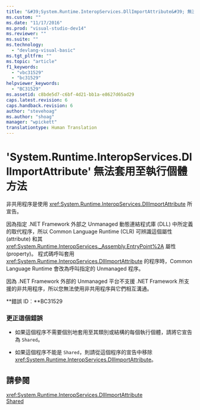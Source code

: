 ```yaml
---
title: "&#39;System.Runtime.InteropServices.DllImportAttribute&#39; 無法套用至執行個體方法 | Microsoft Docs"
ms.custom: ""
ms.date: "11/17/2016"
ms.prod: "visual-studio-dev14"
ms.reviewer: ""
ms.suite: ""
ms.technology: 
  - "devlang-visual-basic"
ms.tgt_pltfrm: ""
ms.topic: "article"
f1_keywords: 
  - "vbc31529"
  - "bc31529"
helpviewer_keywords: 
  - "BC31529"
ms.assetid: c8bde5d7-c6bf-4d21-bb1a-e8627d65ad29
caps.latest.revision: 6
caps.handback.revision: 6
author: "stevehoag"
ms.author: "shoag"
manager: "wpickett"
translationtype: Human Translation
---
```

# &#39;System.Runtime.InteropServices.DllImportAttribute&#39; 無法套用至執行個體方法
非共用程序是使用 <xref:System.Runtime.InteropServices.DllImportAttribute> 所宣告。  
  
 因為指定 .NET Framework 外部之 Unmanaged 動態連結程式庫 \(DLL\) 中所定義的取代程序，所以 Common Language Runtime \(CLR\) 可辨識這個屬性 \(attribute\) 和其 <xref:System.Runtime.InteropServices._Assembly.EntryPoint%2A> 屬性 \(property\)。 程式碼呼叫套用 <xref:System.Runtime.InteropServices.DllImportAttribute> 的程序時，Common Language Runtime 會改為呼叫指定的 Unmanaged 程序。  
  
 因為 .NET Framework 外部的 Unmanaged 平台不支援 .NET Framework 所支援的非共用程序，所以您無法使用非共用程序與它們相互溝通。  
  
 **錯誤 ID︰**BC31529  
  
### 更正這個錯誤  
  
-   如果這個程序不需要個別地套用至其類別或結構的每個執行個體，請將它宣告為 `Shared`。  
  
-   如果這個程序不能是 `Shared`，則請從這個程序的宣告中移除 <xref:System.Runtime.InteropServices.DllImportAttribute>。  
  
## 請參閱  
 <xref:System.Runtime.InteropServices.DllImportAttribute>   
 [Shared](../../visual-basic/language-reference/modifiers/shared.md)